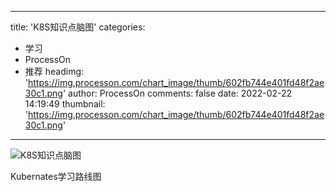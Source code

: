 
---
title: 'K8S知识点脑图'
categories: 
 - 学习
 - ProcessOn
 - 推荐
headimg: 'https://img.processon.com/chart_image/thumb/602fb744e401fd48f2ae30c1.png'
author: ProcessOn
comments: false
date: 2022-02-22 14:19:49
thumbnail: 'https://img.processon.com/chart_image/thumb/602fb744e401fd48f2ae30c1.png'
---

<div>   
<img class="thumb" alt="K8S知识点脑图" src="https://img.processon.com/chart_image/thumb/602fb744e401fd48f2ae30c1.png" referrerpolicy="no-referrer">
<p>Kubernates学习路线图</p>  
</div>
            